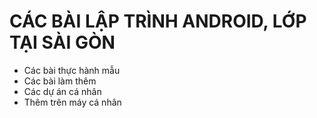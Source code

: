 # CÁC BÀI LẬP TRÌNH ANDROID, LỚP TẠI SÀI GÒN
- Các bài thực hành mẫu
- Các bài làm thêm
- Các dự án cá nhân
- Thêm trên máy cá nhân
